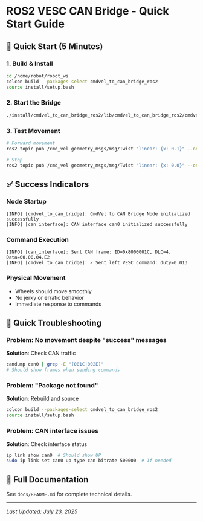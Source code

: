 # ROS2 VESC CAN Bridge - Quick Start Guide

## 🚀 Quick Start (5 Minutes)

### 1. Build & Install
```bash
cd /home/robot/robot_ws
colcon build --packages-select cmdvel_to_can_bridge_ros2
source install/setup.bash
```

### 2. Start the Bridge
```bash
./install/cmdvel_to_can_bridge_ros2/lib/cmdvel_to_can_bridge_ros2/cmdvel_to_can_bridge_node
```

### 3. Test Movement
```bash
# Forward movement
ros2 topic pub /cmd_vel geometry_msgs/msg/Twist "linear: {x: 0.1}" --once

# Stop
ros2 topic pub /cmd_vel geometry_msgs/msg/Twist "linear: {x: 0.0}" --once
```

## ✅ Success Indicators

### Node Startup
```
[INFO] [cmdvel_to_can_bridge]: CmdVel to CAN Bridge Node initialized successfully
[INFO] [can_interface]: CAN interface can0 initialized successfully
```

### Command Execution
```
[INFO] [can_interface]: Sent CAN frame: ID=0x8000001C, DLC=4, Data=00.00.04.E2
[INFO] [cmdvel_to_can_bridge]: ✓ Sent left VESC command: duty=0.013
```

### Physical Movement
- Wheels should move smoothly
- No jerky or erratic behavior
- Immediate response to commands

## 🔧 Quick Troubleshooting

### Problem: No movement despite "success" messages
**Solution**: Check CAN traffic
```bash
candump can0 | grep -E "(001C|002E)"
# Should show frames when sending commands
```

### Problem: "Package not found"
**Solution**: Rebuild and source
```bash
colcon build --packages-select cmdvel_to_can_bridge_ros2
source install/setup.bash
```

### Problem: CAN interface issues
**Solution**: Check interface status
```bash
ip link show can0  # Should show UP
sudo ip link set can0 up type can bitrate 500000  # If needed
```

## 📖 Full Documentation
See `docs/README.md` for complete technical details.

---
*Last Updated: July 23, 2025*
